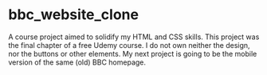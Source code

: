 # bbc_website_clone
A course project aimed to solidify my HTML and CSS skills. 
This project was the final chapter of a free Udemy course. I do not own neither the design, nor the buttons or other elements.
My next project is going to be the mobile version of the same (old) BBC homepage.
